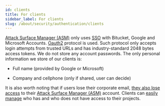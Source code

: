 ```yaml
---
id: clients
title: For clients
sidebar_label: For clients
slug: /about/security/authentication/clients
---
```


[Attack Surface Manager (ASM)](https://app.fluidattacks.com/)
only uses
[SSO](https://en.wikipedia.org/wiki/Single_sign-on)
with Bitucket, Google and Microsoft Accounts.
[Oauth2](https://oauth.net/2/) protocol is used.
Such protocol only accepts login attempts from trusted URLs
and has industry-standard 2048 bytes access tokens.
We do not store any account passwords.
The only personal information we store of our clients is:

- Full name (provided by Google or Microsoft)

- Company and cellphone (only if shared, user can decide)

It is also worth noting
that if users lose their corporate email,
[they also lose access](/criteria/requirements/114)
to their
[Attack Surface Manager (ASM)](https://app.fluidattacks.com/)
account.
Clients can [easily manage](/criteria/requirements/034)
who has and who does not have
access to their projects.
